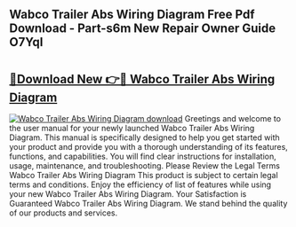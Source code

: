 ## Wabco Trailer Abs Wiring Diagram Free Pdf Download - Part-s6m New Repair Owner Guide O7YqI

# <h2><a href="http://dfmh2h5.blite.top/?on=Wabco+Trailer+Abs+Wiring+Diagram">🔗Download New 👉🔴 Wabco Trailer Abs Wiring Diagram</a></h2>

[![Wabco Trailer Abs Wiring Diagram download](https://i.imgur.com/lujVjoI.png)](http://dfmh2h5.blite.top/?on=Wabco+Trailer+Abs+Wiring+Diagram)
Greetings and welcome to the user manual for your newly launched Wabco Trailer Abs Wiring Diagram. This manual is specifically designed to help you get started with your product and provide you with a thorough understanding of its features, functions, and capabilities. You will find clear instructions for installation, usage, maintenance, and troubleshooting. Please Review the Legal Terms Wabco Trailer Abs Wiring Diagram This product is subject to certain legal terms and conditions. Enjoy the efficiency of list of features while using your new Wabco Trailer Abs Wiring Diagram. Your Satisfaction is Guaranteed Wabco Trailer Abs Wiring Diagram. We stand behind the quality of our products and services.
